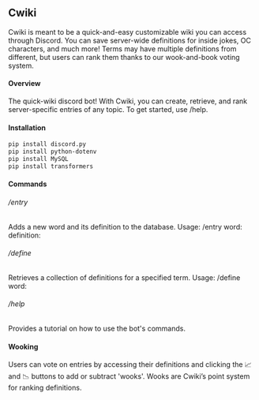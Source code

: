 <h2>Cwiki</h2>
Cwiki is meant to be a quick-and-easy customizable wiki you can access through Discord. You can save server-wide definitions for inside jokes, OC characters, and much more! Terms may have multiple definitions from different, but users can rank them thanks to our wook-and-book voting system.

<h4>Overview</h4>
The quick-wiki discord bot! With Cwiki, you can create, retrieve, and rank server-specific entries of any topic. To get started, use /help. 
<h4>Installation</h4>

```bash
pip install discord.py
pip install python-dotenv
pip install MySQL 
pip install transformers
```

<h4>Commands</h4>
<h6>/entry</h6>
Adds a new word and its definition to the database. Usage: /entry word:<term> definition:<definition>
<h6>/define</h6>
Retrieves a collection of definitions for a specified term. Usage: /define word:<term>
<!--<h6>/summarize</h6>
Generates a summary of definitions for a specified term using AI. Usage: /summarize word:<term>-->
<h6>/help</h6>
Provides a tutorial on how to use the bot's commands.
<h4>Wooking</h4>
Users can vote on entries by accessing their definitions and clicking the 📈 and 📉 buttons to add or subtract 'wooks'. Wooks are Cwiki’s point system for ranking definitions.
    
<!--<h4>Credits</h4>

This bot uses the pre-trained **[BART model](https://github.com/facebookresearch/fairseq/tree/main/examples/bart)** for its summarization feature.-->
